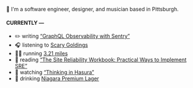 👋 I'm a software engineer, designer, and musician based in Pittsburgh.

#### CURRENTLY —

* ✏️ writing [“GraphQL Observability with Sentry”](https://www.amoscato.com/journal/graphql-observability/)
* 🎧 listening to [Scary Goldings](https://www.last.fm/music/Scary+Goldings/_/The+Shakes)
* 🏃‍♂️ running [3.21 miles](https://www.strava.com/activities/7597772038)
* 📘 reading [“The Site Reliability Workbook: Practical Ways to Implement SRE”](https://www.goodreads.com/book/show/39687146-the-site-reliability-workbook)
* 🍿 watching [“Thinking in Hasura”](https://vimeo.com/727654292)
* 🍺 drinking [Niagara Premium Lager](https://untappd.com/user/namoscato/checkin/1190322617)
